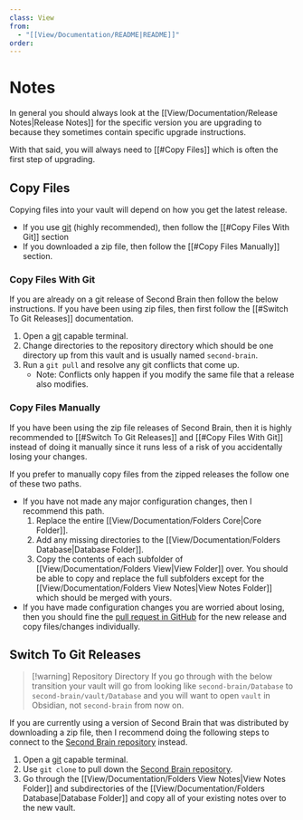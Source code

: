 ```yaml
---
class: View
from:
  - "[[View/Documentation/README|README]]"
order:
---
```

# Notes

In general you should always look at the [[View/Documentation/Release Notes|Release Notes]] for the specific version you are upgrading to because they sometimes contain specific upgrade instructions.

With that said, you will always need to [[#Copy Files]] which is often the first step of upgrading.

## Copy Files

Copying files into your vault will depend on how you get the latest release.
- If you use [git](https://git-scm.com) (highly recommended), then follow the [[#Copy Files With Git]] section
- If you downloaded a zip file, then follow the [[#Copy Files Manually]] section.

### Copy Files With Git

If you are already on a git release of Second Brain then follow the below instructions. If you have been using zip files, then first follow the [[#Switch To Git Releases]] documentation.
1. Open a [git](https://git-scm.com) capable terminal.
2. Change directories to the repository directory which should be one directory up from this vault and is usually named `second-brain`.
3. Run a `git pull` and resolve any git conflicts that come up.
    - Note: Conflicts only happen if you modify the same file that a release also modifies.

### Copy Files Manually

If you have been using the zip file releases of Second Brain, then it is highly recommended to [[#Switch To Git Releases]] and [[#Copy Files With Git]] instead of doing it manually since it runs less of a risk of you accidentally losing your changes.

If you prefer to manually copy files from the zipped releases the follow one of these two paths.
- If you have not made any major configuration changes, then I recommend this path.
    1. Replace the entire [[View/Documentation/Folders Core|Core Folder]].
    2. Add any missing directories to the [[View/Documentation/Folders Database|Database Folder]].
    3. Copy the contents of each subfolder of [[View/Documentation/Folders View|View Folder]] over. You should be able to copy and replace the full subfolders except for the [[View/Documentation/Folders View Notes|View Notes Folder]] which should be merged with yours.
- If you have made configuration changes you are worried about losing, then you should fine the [pull request in GitHub](https://github.com/brass-raven/second-brain/pulls?q=is%3Apr+is%3Aclosed) for the new release and copy files/changes individually.

## Switch To Git Releases

> [!warning] Repository Directory
> If you go through with the below transition your vault will go from looking like `second-brain/Database` to `second-brain/vault/Database` and you will want to open `vault` in Obsidian, not `second-brain` from now on.

If you are currently using a version of Second Brain that was distributed by downloading a zip file, then I recommend doing the following steps to connect to the [Second Brain repository](https://github.com/brass-raven/second-brain) instead.
1. Open a [git](https://git-scm.com) capable terminal.
2. Use `git clone` to pull down the [Second Brain repository](https://github.com/brass-raven/second-brain).
3. Go through the [[View/Documentation/Folders View Notes|View Notes Folder]] and subdirectories of the [[View/Documentation/Folders Database|Database Folder]] and copy all of your existing notes over to the new vault.
